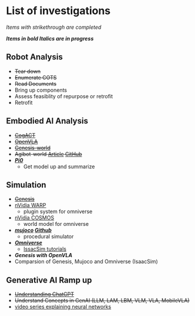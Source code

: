 # List of investigations
_Items with strikethrough are completed_

***Items in bold Italics are in progress***
## Robot Analysis
  * ~~Tear down~~
  * ~~Enumerate COTS~~
  * ~~Read Documents~~
  * Bring up components
  * Assess feasiblity of repurpose or retrofit
  * Retrofit
## Embodied AI Analysis
* ~~[CogACT](https://cogact.github.io/)~~
* ~~[OpenVLA](https://github.com/openvla/openvla)~~
* ~~[Genesis-world](https://genesis-embodied-ai.github.io/)~~
* ~~Agibot-world [Article](https://www.yicaiglobal.com/news/chinas-agibot-launches-open-source-robot-dataset-that-it-says-is-bigger-better-than-googles) [GitHub](https://github.com/OpenDriveLab/AgiBot-World?tab=readme-ov-file)~~
* ***[Pi0](https://github.com/allenzren/open-pi-zero?utm_source=tldraihttps://www.physicalintelligence.company/download/pi0.pdf)***
    * Get model up and summarize

## Simulation
* ~~[Genesis](https://genesis-embodied-ai.github.io/)~~
* [nVidia WARP](https://github.com/NVIDIA/warp)
    * plugin system for omniverse
* [nVidia COSMOS](https://www.nvidia.com/en-us/ai/cosmos/)
    * world model for omniverse
* ***[mujoco](https://mujoco.org/) [Github](https://github.com/google-deepmind/mujoco_playground)***
   * procedural simulator    
* ***[Omniverse](https://www.nvidia.com/en-us/omniverse/)***
    * [IssacSim tutorials](https://docs.omniverse.nvidia.com/isaacsim/latest/introductory_tutorials/index.html#)
* ***Genesis with OpenVLA***
* Comparsion of Genesis, Mujoco and Omniverse (IsaacSim)
 
## Generative AI Ramp up
* ~~[Understanding ChatGPT](https://writings.stephenwolfram.com/2023/02/what-is-chatgpt-doing-and-why-does-it-work/)~~
* ~~Understand Concepts in GenAI (LLM, LAM, LBM, VLM, VLA, MobileVLA)~~
* [video series explaining neural networks](https://youtube.com/playlist?list=PLiaHhY2iBX9hdHaRr6b7XevZtgZRa1PoU&si=tJoAmN8yy1aROMlW)
